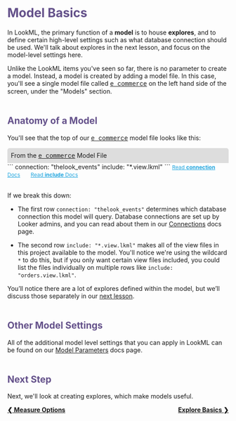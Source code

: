 <h1 style="color:rgb(100,81,138)">Model Basics</h1>

In LookML, the primary function of a **model** is to house **explores**, and to define certain high-level settings such as what database connection should be used. We'll talk about explores in the next lesson, and focus on the model-level settings here.

Unlike the LookML items you've seen so far, there is no parameter to create a model. Instead, a model is created by adding a model file. In this case, you'll see a single model file called <a href="https://learn2.looker.com/projects/e-commerce/files/e_commerce.model.lkml" style="font-family:Monaco,Menlo,Consolas,Courier New,monospace;">e_commerce</a> on the left hand side of the screen, under the "Models" section.<br /><br />



<h2 style="color:rgb(100,81,138)">Anatomy of a Model</h2>

You'll see that the top of our <a href="https://learn2.looker.com/projects/e-commerce/files/e_commerce.model.lkml" style="font-family:Monaco,Menlo,Consolas,Courier New,monospace;">e_commerce</a> model file looks like this:

<div style="border-radius:5px 5px 0 0;padding:8px;background-color:rgb(221,221,221);">
 From the <a href="https://learn2.looker.com/projects/e-commerce/files/e_commerce.model.lkml" style="font-family:Monaco,Menlo,Consolas,Courier New,monospace;">e_commerce</a> Model File</a>
</div>
```
connection: "thelook_events"
include: "*.view.lkml"
```
<a style="color:rgb(32,165,222);font-size:12px;margin-right:20px;" href="https://looker.com/docs/reference/model-params/connection-for-model" target="_blank"><i class="fa fa-file-text-o"></i> Read <b>connection</b> Docs</a> <a style="color:rgb(32,165,222);font-size:12px;" href="https://looker.com/docs/reference/model-params/include" target="_blank"><i class="fa fa-file-text-o"></i> Read <b>include</b> Docs</a><br /><br />

If we break this down:

+ The first row `connection: "thelook_events"` determines which database connection this  model will query. Database connections are set up by Looker admins, and you can read about them in our [Connections](https://looker.com/docs/admin-options/database/connections) docs page.

+ The second row `include: "*.view.lkml"` makes all of the view files in this project available to the model. You'll notice we're using the wildcard `*` to do this, but if you only want certain view files included, you could list the files individually on multiple rows like `include: "orders.view.lkml"`.

You’ll notice there are a lot of explores defined within the model, but we’ll discuss those separately in our [next lesson](https://learn2.looker.com/projects/e-commerce/files/12_explore_basics.md).<br /><br />



<h2 style="color:rgb(100,81,138)">Other Model Settings</h2>

All of the additional model level settings that you can apply in LookML can be found on our [Model Parameters](https://looker.com/docs/reference/model-reference) docs page.<br /><br />



<h2 style="color:rgb(100,81,138)">Next Step</h2>

Next, we'll look at creating explores, which make models useful.

<div style="float:left;font-weight:bold;">
  <a href="https://learn2.looker.com/projects/e-commerce/files/10_measure_options.md">&#10094; Measure Options</a>
</div>

<div style="float:right;font-weight:bold;">
  <a href="https://learn2.looker.com/projects/e-commerce/files/12_explore_basics.md">Explore Basics &#10095;</a>
</div>
